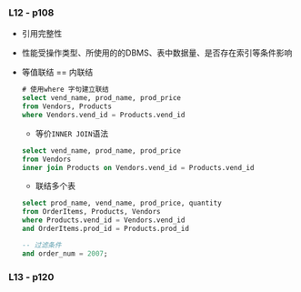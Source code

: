 ### L12 - p108

-   引用完整性

-   性能受操作类型、所使用的的DBMS、表中数据量、是否存在索引等条件影响

-   等值联结 == 内联结

    ```sql
    # 使用where 字句建立联结
    select vend_name, prod_name, prod_price 
    from Vendors, Products
    where Vendors.vend_id = Products.vend_id
    ```

    -   等价`INNER JOIN`语法

    ```sql
    select vend_name, prod_name, prod_price 
    from Vendors
    inner join Products on Vendors.vend_id = Products.vend_id
    ```

    

    -   联结多个表

    ```sql
    select prod_name, vend_name, prod_price, quantity 
    from OrderItems, Products, Vendors
    where Products.vend_id = Vendors.vend_id
    and OrderItems.prod_id = Products.prod_id
    
    -- 过滤条件
    and order_num = 2007; 
    ```

    

### L13 - p120

